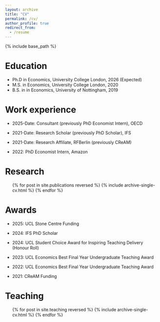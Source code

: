 ```yaml
---
layout: archive
title: "CV"
permalink: /cv/
author_profile: true
redirect_from:
  - /resume
---
```


{% include base_path %}

Education
======
* Ph.D in Economics, University College London, 2026 (Expected)
* M.S. in Economics, University College London, 2020
* B.S. in in Economics, University of Nottingham, 2019

Work experience
======
* 2025-Date: Consultant (previously PhD Economist Intern), OECD 

* 2021-Date: Research Scholar (previously PhD Scholar), IFS

* 2021-Date: Research Affiliate, RFBerlin (previously CReAM)

* 2022: PhD Economist Intern, Amazon

Research
======
  <ul>{% for post in site.publications reversed %}
    {% include archive-single-cv.html %}
  {% endfor %}</ul>
  
Awards
======

* 2025: UCL Stone Centre Funding

* 2024: IFS PhD Scholar

* 2024: UCL Student Choice Award for Inspiring Teaching Delivery (Honour Roll)

* 2023: UCL Economics Best Final Year Undergraduate Teaching Award

* 2022: UCL Economics Best Final Year Undergraduate Teaching Award

* 2021: CReAM Funding 


  
Teaching
======
  <ul>{% for post in site.teaching reversed %}
    {% include archive-single-cv.html %}
  {% endfor %}</ul>
  

